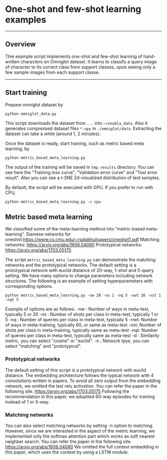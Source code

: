 # One-shot and few-shot learning examples

---

## Overview

Thie example script implements one-shot and few-shot learning of hand-written characters on Omniglot dataset.
It learns to classify a query image of character to its correct class from support classes, upon seeing only a few sample images from each support classe.

---

## Start training

Prepare omniglot dataset by

```
python omniglot_data.py
```

This script downloads the dataset from `...` into `~/nnabla_data`.
Also it generates compressed dataset files `*.npy` in `./omniglot/data`.
Extracting the dataset can take a while (around 1, 2 minutes).

Once the dataset is ready, start training, such as metric based meta learning, by

```
python metric_based_meta_learning.py
```

The output of the training will be saved in `tmp.results` directory.
You can see here the "Training loss curve", "Validation error curve" and "Test error result".
Also you can see a t-SNE 2d-visualized distribution of test samples.

By default, the script will be executed with GPU. If you prefer to run with CPU,

```
python metric_based_meta_learning.py -c cpu
```

## Metric based meta learning

We classified some of the meta-learning method into "metric-based meta-learning".
Siamese networks for oneshot:https://www.cs.cmu.edu/~rsalakhu/papers/oneshot1.pdf
Matching networks: https://arxiv.org/abs/1606.04080
Prototypical networks: https://arxiv.org/abs/1703.05175

The script `metric_based_meta_learning.py` can demonstrate the matching networks and the prototypical networks.
The default setting is a prototypical network with euclid distance of 20-way, 1-shot and 5-query setting.
We have many options to change parameters including network structures.
The following is an example of setting hyperparameters with corresponding options.

```
python metric_based_meta_learning.py -nw 20 -ns 1 -nq 5 -nwt 20 -nst 1 -nqt 5
```

Example of options are as follows.
-nw :	Number of ways in meta-test, typically 5 or 20
-ns :	Number of shots per class in meta-test, typically 1 or 5
-nq :	Number of queries per class in meta-test, typically 5
-nwt:	Number of ways in meta-training, typically 60, or same as meta-test
-nst:	Number of shots per class in meta-training, typically same as meta-test
-nqt:	Number of queries per class in meta-test, typically same as meta-test
-d  :   Similarity metric, you can select "cosine" or "euclid".
-n  ;   Network tpye, you can select "matching" and "prototypical".

### Prototypical networks
The default setting of this script is a prototypical network with euclid distance.
The embedding architecture follows the typical network with 4 convolutions written in papers.
To avoid all zero output from the embedding network, we omitted the last relu activation.
You can refer the paper in the following site.
https://arxiv.org/abs/1703.05175
Following the recommendation in this paper, we adoptted 60-way episodes for training instead of 1 or 5-way.

### Matching networks
You can also select matching networks by setting -n option to matching.
However, since we are interested in the aspect of the metric learning,
we implemented only the softmax attention part which works as soft nearest neighber search.
You can refer the paper in the following site.
https://arxiv.org/abs/1606.04080
We omitted the full context embedding in this paper, which uses the context by using a LSTM module.

